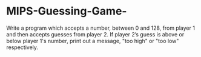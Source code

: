 # MIPS-Guessing-Game-

Write a program which accepts a number, between 0 and 128, from player 1 and then accepts guesses from player 2. If player 2’s guess is above or below player 1's number, print out a message, "too high" or "too low" respectively.   

